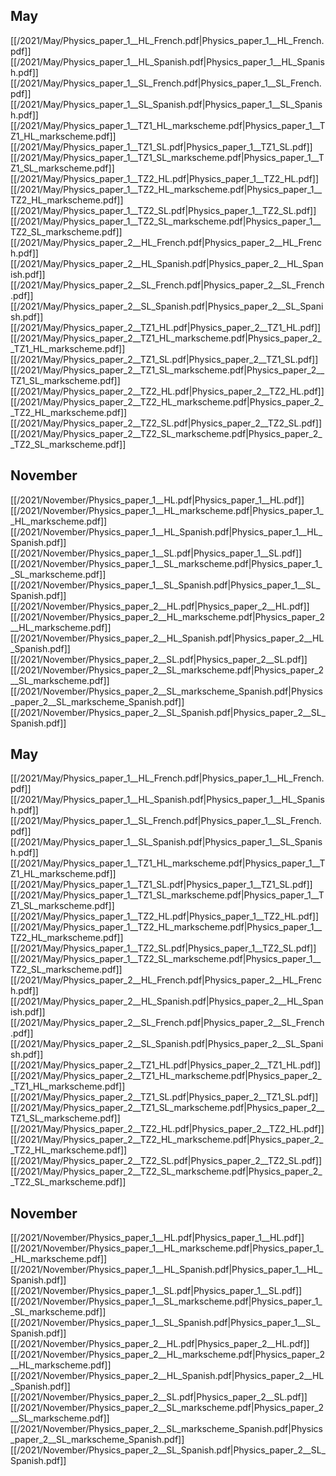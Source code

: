 
## May
[[/2021/May/Physics_paper_1__HL_French.pdf|Physics_paper_1__HL_French.pdf]]
[[/2021/May/Physics_paper_1__HL_Spanish.pdf|Physics_paper_1__HL_Spanish.pdf]]
[[/2021/May/Physics_paper_1__SL_French.pdf|Physics_paper_1__SL_French.pdf]]
[[/2021/May/Physics_paper_1__SL_Spanish.pdf|Physics_paper_1__SL_Spanish.pdf]]
[[/2021/May/Physics_paper_1__TZ1_HL_markscheme.pdf|Physics_paper_1__TZ1_HL_markscheme.pdf]]
[[/2021/May/Physics_paper_1__TZ1_SL.pdf|Physics_paper_1__TZ1_SL.pdf]]
[[/2021/May/Physics_paper_1__TZ1_SL_markscheme.pdf|Physics_paper_1__TZ1_SL_markscheme.pdf]]
[[/2021/May/Physics_paper_1__TZ2_HL.pdf|Physics_paper_1__TZ2_HL.pdf]]
[[/2021/May/Physics_paper_1__TZ2_HL_markscheme.pdf|Physics_paper_1__TZ2_HL_markscheme.pdf]]
[[/2021/May/Physics_paper_1__TZ2_SL.pdf|Physics_paper_1__TZ2_SL.pdf]]
[[/2021/May/Physics_paper_1__TZ2_SL_markscheme.pdf|Physics_paper_1__TZ2_SL_markscheme.pdf]]
[[/2021/May/Physics_paper_2__HL_French.pdf|Physics_paper_2__HL_French.pdf]]
[[/2021/May/Physics_paper_2__HL_Spanish.pdf|Physics_paper_2__HL_Spanish.pdf]]
[[/2021/May/Physics_paper_2__SL_French.pdf|Physics_paper_2__SL_French.pdf]]
[[/2021/May/Physics_paper_2__SL_Spanish.pdf|Physics_paper_2__SL_Spanish.pdf]]
[[/2021/May/Physics_paper_2__TZ1_HL.pdf|Physics_paper_2__TZ1_HL.pdf]]
[[/2021/May/Physics_paper_2__TZ1_HL_markscheme.pdf|Physics_paper_2__TZ1_HL_markscheme.pdf]]
[[/2021/May/Physics_paper_2__TZ1_SL.pdf|Physics_paper_2__TZ1_SL.pdf]]
[[/2021/May/Physics_paper_2__TZ1_SL_markscheme.pdf|Physics_paper_2__TZ1_SL_markscheme.pdf]]
[[/2021/May/Physics_paper_2__TZ2_HL.pdf|Physics_paper_2__TZ2_HL.pdf]]
[[/2021/May/Physics_paper_2__TZ2_HL_markscheme.pdf|Physics_paper_2__TZ2_HL_markscheme.pdf]]
[[/2021/May/Physics_paper_2__TZ2_SL.pdf|Physics_paper_2__TZ2_SL.pdf]]
[[/2021/May/Physics_paper_2__TZ2_SL_markscheme.pdf|Physics_paper_2__TZ2_SL_markscheme.pdf]]

## November
[[/2021/November/Physics_paper_1__HL.pdf|Physics_paper_1__HL.pdf]]
[[/2021/November/Physics_paper_1__HL_markscheme.pdf|Physics_paper_1__HL_markscheme.pdf]]
[[/2021/November/Physics_paper_1__HL_Spanish.pdf|Physics_paper_1__HL_Spanish.pdf]]
[[/2021/November/Physics_paper_1__SL.pdf|Physics_paper_1__SL.pdf]]
[[/2021/November/Physics_paper_1__SL_markscheme.pdf|Physics_paper_1__SL_markscheme.pdf]]
[[/2021/November/Physics_paper_1__SL_Spanish.pdf|Physics_paper_1__SL_Spanish.pdf]]
[[/2021/November/Physics_paper_2__HL.pdf|Physics_paper_2__HL.pdf]]
[[/2021/November/Physics_paper_2__HL_markscheme.pdf|Physics_paper_2__HL_markscheme.pdf]]
[[/2021/November/Physics_paper_2__HL_Spanish.pdf|Physics_paper_2__HL_Spanish.pdf]]
[[/2021/November/Physics_paper_2__SL.pdf|Physics_paper_2__SL.pdf]]
[[/2021/November/Physics_paper_2__SL_markscheme.pdf|Physics_paper_2__SL_markscheme.pdf]]
[[/2021/November/Physics_paper_2__SL_markscheme_Spanish.pdf|Physics_paper_2__SL_markscheme_Spanish.pdf]]
[[/2021/November/Physics_paper_2__SL_Spanish.pdf|Physics_paper_2__SL_Spanish.pdf]]

## May
[[/2021/May/Physics_paper_1__HL_French.pdf|Physics_paper_1__HL_French.pdf]]
[[/2021/May/Physics_paper_1__HL_Spanish.pdf|Physics_paper_1__HL_Spanish.pdf]]
[[/2021/May/Physics_paper_1__SL_French.pdf|Physics_paper_1__SL_French.pdf]]
[[/2021/May/Physics_paper_1__SL_Spanish.pdf|Physics_paper_1__SL_Spanish.pdf]]
[[/2021/May/Physics_paper_1__TZ1_HL_markscheme.pdf|Physics_paper_1__TZ1_HL_markscheme.pdf]]
[[/2021/May/Physics_paper_1__TZ1_SL.pdf|Physics_paper_1__TZ1_SL.pdf]]
[[/2021/May/Physics_paper_1__TZ1_SL_markscheme.pdf|Physics_paper_1__TZ1_SL_markscheme.pdf]]
[[/2021/May/Physics_paper_1__TZ2_HL.pdf|Physics_paper_1__TZ2_HL.pdf]]
[[/2021/May/Physics_paper_1__TZ2_HL_markscheme.pdf|Physics_paper_1__TZ2_HL_markscheme.pdf]]
[[/2021/May/Physics_paper_1__TZ2_SL.pdf|Physics_paper_1__TZ2_SL.pdf]]
[[/2021/May/Physics_paper_1__TZ2_SL_markscheme.pdf|Physics_paper_1__TZ2_SL_markscheme.pdf]]
[[/2021/May/Physics_paper_2__HL_French.pdf|Physics_paper_2__HL_French.pdf]]
[[/2021/May/Physics_paper_2__HL_Spanish.pdf|Physics_paper_2__HL_Spanish.pdf]]
[[/2021/May/Physics_paper_2__SL_French.pdf|Physics_paper_2__SL_French.pdf]]
[[/2021/May/Physics_paper_2__SL_Spanish.pdf|Physics_paper_2__SL_Spanish.pdf]]
[[/2021/May/Physics_paper_2__TZ1_HL.pdf|Physics_paper_2__TZ1_HL.pdf]]
[[/2021/May/Physics_paper_2__TZ1_HL_markscheme.pdf|Physics_paper_2__TZ1_HL_markscheme.pdf]]
[[/2021/May/Physics_paper_2__TZ1_SL.pdf|Physics_paper_2__TZ1_SL.pdf]]
[[/2021/May/Physics_paper_2__TZ1_SL_markscheme.pdf|Physics_paper_2__TZ1_SL_markscheme.pdf]]
[[/2021/May/Physics_paper_2__TZ2_HL.pdf|Physics_paper_2__TZ2_HL.pdf]]
[[/2021/May/Physics_paper_2__TZ2_HL_markscheme.pdf|Physics_paper_2__TZ2_HL_markscheme.pdf]]
[[/2021/May/Physics_paper_2__TZ2_SL.pdf|Physics_paper_2__TZ2_SL.pdf]]
[[/2021/May/Physics_paper_2__TZ2_SL_markscheme.pdf|Physics_paper_2__TZ2_SL_markscheme.pdf]]

## November
[[/2021/November/Physics_paper_1__HL.pdf|Physics_paper_1__HL.pdf]]
[[/2021/November/Physics_paper_1__HL_markscheme.pdf|Physics_paper_1__HL_markscheme.pdf]]
[[/2021/November/Physics_paper_1__HL_Spanish.pdf|Physics_paper_1__HL_Spanish.pdf]]
[[/2021/November/Physics_paper_1__SL.pdf|Physics_paper_1__SL.pdf]]
[[/2021/November/Physics_paper_1__SL_markscheme.pdf|Physics_paper_1__SL_markscheme.pdf]]
[[/2021/November/Physics_paper_1__SL_Spanish.pdf|Physics_paper_1__SL_Spanish.pdf]]
[[/2021/November/Physics_paper_2__HL.pdf|Physics_paper_2__HL.pdf]]
[[/2021/November/Physics_paper_2__HL_markscheme.pdf|Physics_paper_2__HL_markscheme.pdf]]
[[/2021/November/Physics_paper_2__HL_Spanish.pdf|Physics_paper_2__HL_Spanish.pdf]]
[[/2021/November/Physics_paper_2__SL.pdf|Physics_paper_2__SL.pdf]]
[[/2021/November/Physics_paper_2__SL_markscheme.pdf|Physics_paper_2__SL_markscheme.pdf]]
[[/2021/November/Physics_paper_2__SL_markscheme_Spanish.pdf|Physics_paper_2__SL_markscheme_Spanish.pdf]]
[[/2021/November/Physics_paper_2__SL_Spanish.pdf|Physics_paper_2__SL_Spanish.pdf]]
